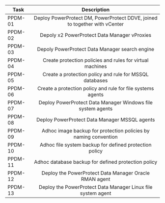 | Task    | Description                                                                |
| ------- |:--------------------------------------------------------------------------:|
| PPDM-01 | Deploy PowerProtect DM, PowerProtect DDVE, joined to together with vCenter |
| PPDM-02 | Depoly x2 PowerProtect Data Manager vProxies                               |
| PPDM-03 | Depoly PowerProtect Data Manager search engine                             |
| PPDM-04 | Create protection policies and rules for virtual machines                  | 
| PPDM-05 | Create a protection policy and rule for MSSQL databases                    |
| PPDM-06 | Create a protection policy and rule for file systems agents                |
| PPDM-07 | Deploy PowerProtect Data Manager Windows file system agents                |
| PPDM-08 | Deploy PowerProtect Data Manager MSSQL agents                              |  
| PPDM-09 | Adhoc image backup for protection policies by naming convention            |
| PPDM-10 | Adhoc file system backup for defined protection policy                     |
| PPDM-11 | Adhoc database backup for defined protection policy                        |
| PPDM-12 | Deploy the PowerProtect Data Manager Oracle RMAN agent                     |
| PPDM-13 | Deploy the PowerProtect Data Manager Linux file system agent               |
